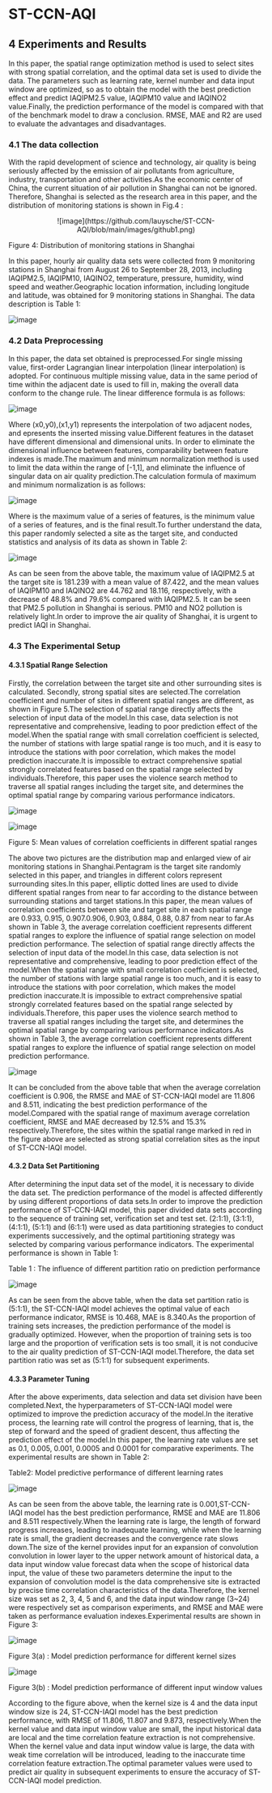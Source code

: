 # ST-CCN-AQI
## 4	Experiments and Results
In this paper, the spatial range optimization method is used to select sites with strong spatial correlation, and the optimal data set is used to divide the data. The parameters such as learning rate, kernel number and data input window are optimized, so as to obtain the model with the best prediction effect and predict IAQIPM2.5 value, IAQIPM10 value and IAQINO2 value.Finally, the prediction performance of the model is compared with that of the benchmark model to draw a conclusion. RMSE, MAE and R2 are used to evaluate the advantages and disadvantages.
### 4.1	The data collection
With the rapid development of science and technology, air quality is being seriously affected by the emission of air pollutants from agriculture, industry, transportation and other activities.As the economic center of China, the current situation of air pollution in Shanghai can not be ignored. Therefore, Shanghai is selected as the research area in this paper, and the distribution of monitoring stations is shown in Fig.4 :
<div align=center>
![image](https://github.com/lauysche/ST-CCN-AQI/blob/main/images/github1.png)
</div>

Figure 4: Distribution of monitoring stations in Shanghai

In this paper, hourly air quality data sets were collected from 9 monitoring stations in Shanghai from August 26 to September 28, 2013, including IAQIPM2.5, IAQIPM10, IAQINO2, temperature, pressure, humidity, wind speed and weather.Geographic location information, including longitude and latitude, was obtained for 9 monitoring stations in Shanghai. The data description is Table 1:

![image](https://github.com/lauysche/ST-CCN-AQI/blob/main/images/github2.png)

### 4.2	Data Preprocessing
In this paper, the data set obtained is preprocessed.For single missing value, first-order Lagrangian linear interpolation (linear interpolation) is adopted. For continuous multiple missing value, data in the same period of time within the adjacent date is used to fill in, making the overall data conform to the change rule. The linear difference formula is as follows:

![image](https://github.com/lauysche/ST-CCN-AQI/blob/main/images/github3.png)

Where (x0,y0),(x1,y1) represents the interpolation of two adjacent nodes, and epresents the inserted missing value.Different features in the dataset have different dimensional and dimensional units. In order to eliminate the dimensional influence between features, comparability between feature indexes is made.The maximum and minimum normalization method is used to limit the data within the range of [-1,1], and eliminate the influence of singular data on air quality prediction.The calculation formula of maximum and minimum normalization is as follows:

![image](https://github.com/lauysche/ST-CCN-AQI/blob/main/images/github4.png)

Where  is the maximum value of a series of features,  is the minimum value of a series of features, and  is the final result.To further understand the data, this paper randomly selected a site as the target site, and conducted statistics and analysis of its data as shown in Table 2:

![image](https://github.com/lauysche/ST-CCN-AQI/blob/main/images/github5.png)

As can be seen from the above table, the maximum value of IAQIPM2.5 at the target site is 181.239 with a mean value of 87.422, and the mean values of IAQIPM10 and IAQINO2 are 44.762 and 18.116, respectively, with a decrease of 48.8% and 79.6% compared with IAQIPM2.5. It can be seen that PM2.5 pollution in Shanghai is serious. PM10 and NO2 pollution is relatively light.In order to improve the air quality of Shanghai, it is urgent to predict IAQI in Shanghai.
### 4.3	The Experimental Setup
#### 4.3.1 Spatial Range Selection
Firstly, the correlation between the target site and other surrounding sites is calculated. Secondly, strong spatial sites are selected.The correlation coefficient and number of sites in different spatial ranges are different, as shown in Figure 5.The selection of spatial range directly affects the selection of input data of the model.In this case, data selection is not representative and comprehensive, leading to poor prediction effect of the model.When the spatial range with small correlation coefficient is selected, the number of stations with large spatial range is too much, and it is easy to introduce the stations with poor correlation, which makes the model prediction inaccurate.It is impossible to extract comprehensive spatial strongly correlated features based on the spatial range selected by individuals.Therefore, this paper uses the violence search method to traverse all spatial ranges including the target site, and determines the optimal spatial range by comparing various performance indicators.

![image](https://github.com/lauysche/ST-CCN-AQI/blob/main/images/github6.png)

![image](https://github.com/lauysche/ST-CCN-AQI/blob/main/images/github7.png)

Figure 5: Mean values of correlation coefficients in different spatial ranges

The above two pictures are the distribution map and enlarged view of air monitoring stations in Shanghai.Pentagram is the target site randomly selected in this paper, and triangles in different colors represent surrounding sites.In this paper, elliptic dotted lines are used to divide different spatial ranges from near to far according to the distance between surrounding stations and target stations.In this paper, the mean values of correlation coefficients between site and target site in each spatial range are 0.933, 0.915, 0.907.0.906, 0.903, 0.884, 0.88, 0.87 from near to far.As shown in Table 3, the average correlation coefficient represents different spatial ranges to explore the influence of spatial range selection on model prediction performance.
The selection of spatial range directly affects the selection of input data of the model.In this case, data selection is not representative and comprehensive, leading to poor prediction effect of the model.When the spatial range with small correlation coefficient is selected, the number of stations with large spatial range is too much, and it is easy to introduce the stations with poor correlation, which makes the model prediction inaccurate.It is impossible to extract comprehensive spatial strongly correlated features based on the spatial range selected by individuals.Therefore, this paper uses the violence search method to traverse all spatial ranges including the target site, and determines the optimal spatial range by comparing various performance indicators.As shown in Table 3, the average correlation coefficient represents different spatial ranges to explore the influence of spatial range selection on model prediction performance.

![image](https://github.com/lauysche/ST-CCN-AQI/blob/main/images/github8.png)

It can be concluded from the above table that when the average correlation coefficient is 0.906, the RMSE and MAE of ST-CCN-IAQI model are 11.806 and 8.511, indicating the best prediction performance of the model.Compared with the spatial range of maximum average correlation coefficient, RMSE and MAE decreased by 12.5% and 15.3% respectively.Therefore, the sites within the spatial range marked in red in the figure above are selected as strong spatial correlation sites as the input of ST-CCN-IAQI model.
#### 4.3.2 Data Set Partitioning
After determining the input data set of the model, it is necessary to divide the data set. The prediction performance of the model is affected differently by using different proportions of data sets.In order to improve the prediction performance of ST-CCN-IAQI model, this paper divided data sets according to the sequence of training set, verification set and test set. (2:1:1), (3:1:1), (4:1:1), (5:1:1) and (6:1:1) were used as data partitioning strategies to conduct experiments successively, and the optimal partitioning strategy was selected by comparing various performance indicators. The experimental performance is shown in Table 1:

Table 1 : The influence of different partition ratio on prediction performance

![image](https://github.com/lauysche/ST-CCN-AQI/blob/main/images/fourth.png)

As can be seen from the above table, when the data set partition ratio is (5:1:1), the ST-CCN-IAQI model achieves the optimal value of each performance indicator, RMSE is 10.468, MAE is 8.340.As the proportion of training sets increases, the prediction performance of the model is gradually optimized. However, when the proportion of training sets is too large and the proportion of verification sets is too small, it is not conducive to the air quality prediction of ST-CCN-IAQI model.Therefore, the data set partition ratio was set as (5:1:1) for subsequent experiments.

#### 4.3.3 Parameter Tuning

After the above experiments, data selection and data set division have been completed.Next, the hyperparameters of ST-CCN-IAQI model were optimized to improve the prediction accuracy of the model.In the iterative process, the learning rate will control the progress of learning, that is, the step of forward and the speed of gradient descent, thus affecting the prediction effect of the model.In this paper, the learning rate values are set as 0.1, 0.005, 0.001, 0.0005 and 0.0001 for comparative experiments. The experimental results are shown in Table 2:

Table2: Model predictive performance of different learning rates

![image](https://github.com/lauysche/ST-CCN-AQI/blob/main/images/first.png)

As can be seen from the above table, the learning rate is 0.001,ST-CCN-IAQI model has the best prediction performance, RMSE and MAE are 11.806 and 8.511 respectively.When the learning rate is large, the length of forward progress increases, leading to inadequate learning, while when the learning rate is small, the gradient decreases and the convergence rate slows down.The size of the kernel provides input for an expansion of convolution convolution in lower layer to the upper network amount of historical data, a data input window value forecast data when the scope of historical data input, the value of these two parameters determine the input to the expansion of convolution model is the data comprehensive site is extracted by precise time correlation characteristics of the data.Therefore, the kernel size was set as 2, 3, 4, 5 and 6, and the data input window range (3~24) were respectively set as comparison experiments, and RMSE and MAE were taken as performance evaluation indexes.Experimental results are shown in Figure 3:

![image](https://github.com/lauysche/ST-CCN-AQI/blob/main/images/second.png)

Figure 3(a) : Model prediction performance for different kernel sizes

![image](https://github.com/lauysche/ST-CCN-AQI/blob/main/images/third.png)

Figure 3(b) : Model prediction performance of different input window values

According to the figure above, when the kernel size is 4 and the data input window size is 24, ST-CCN-IAQI model has the best prediction performance, with RMSE of 11.806, 11.807 and 9.873, respectively.When the kernel value and data input window value are small, the input historical data are local and the time correlation feature extraction is not comprehensive. When the kernel value and data input window value is large, the data with weak time correlation will be introduced, leading to the inaccurate time correlation feature extraction.The optimal parameter values were used to predict air quality in subsequent experiments to ensure the accuracy of ST-CCN-IAQI model prediction.

